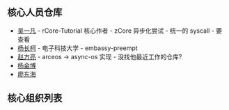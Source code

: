 ## 核心人员仓库

- [吴一凡](https://github.com/wyfcyx) - rCore-Tutorial 核心作者 - zCore 异步化尝试 - 统一的 syscall - 要查看
- [杨长柯](https://github.com/KMSorSMS) - 电子科技大学 - embassy-preempt
- [赵方亮](https://github.com/zflcs) - arceos -> async-os 实现 - 没找他最近工作的仓库?
- [杨金博]()
- [廖东海](https://github.com/CtrlZ233)

## 核心组织列表